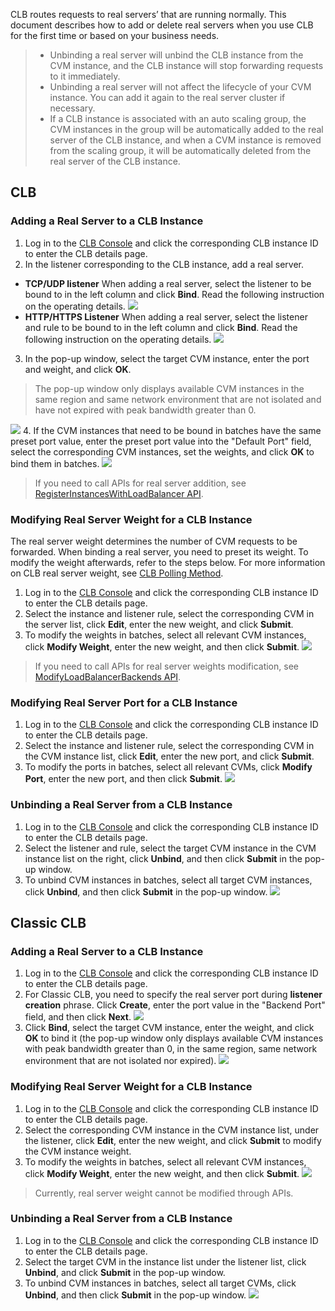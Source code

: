 CLB routes requests to real servers’ that are running normally. This document describes how to add or delete real servers when you use CLB for the first time or based on your business needs.

>- Unbinding a real server will unbind the CLB instance from the CVM instance, and the CLB instance will stop forwarding requests to it immediately.
>- Unbinding a real server will not affect the lifecycle of your CVM instance. You can add it again to the real server cluster if necessary.
>- If a CLB instance is associated with an auto scaling group, the CVM instances in the group will be automatically added to the real server of the CLB instance, and when a CVM instance is removed from the scaling group, it will be automatically deleted from the real server of the CLB instance.

## CLB
### Adding a Real Server to a CLB Instance
1. Log in to the [CLB Console](https://console.cloud.tencent.com/loadbalance) and click the corresponding CLB instance ID to enter the CLB details page.
2. In the listener corresponding to the CLB instance, add a real server.
 - **TCP/UDP listener**
 When adding a real server, select the listener to be bound to in the left column and click **Bind**. Read the following instruction on the operating details.
![](https://main.qcloudimg.com/raw/f29a939a4a9eb1d5a8129b98f6b59cee.png)
 - **HTTP/HTTPS Listener**
 When adding a real server, select the listener and rule to be bound to in the left column and click **Bind**. Read the following instruction on the operating details.
![](https://main.qcloudimg.com/raw/ff0d76fc1d5288db0aa8baa1ded08798.png)
3. In the pop-up window, select the target CVM instance, enter the port and weight, and click **OK**.
> The pop-up window only displays available CVM instances in the same region and same network environment that are not isolated and have not expired with peak bandwidth greater than 0.

 ![](https://main.qcloudimg.com/raw/ffa0c69eb764a77b24a3e041c4c3f97e.png)
4. If the CVM instances that need to be bound in batches have the same preset port value, enter the preset port value into the "Default Port" field, select the corresponding CVM instances, set the weights, and click **OK** to bind them in batches.
![](https://main.qcloudimg.com/raw/b08e5d2de0af8fb952c9710fd324763f.png)

> If you need to call APIs for real server addition, see [RegisterInstancesWithLoadBalancer API](https://intl.cloud.tencent.com/doc/api/244/1265).

### Modifying Real Server Weight for a CLB Instance
The real server weight determines the number of CVM requests to be forwarded. When binding a real server, you need to preset its weight. To modify the weight afterwards, refer to the steps below. For more information on CLB real server weight, see [CLB Polling Method](http://intl.cloud.tencent.com/document/product/214/6153).
1. Log in to the [CLB Console](https://console.cloud.tencent.com/loadbalance) and click the corresponding CLB instance ID to enter the CLB details page.
2. Select the instance and listener rule, select the corresponding CVM in the server list, click **Edit**, enter the new weight, and click **Submit**.
3. To modify the weights in batches, select all relevant CVM instances, click **Modify Weight**, enter the new weight, and then click **Submit**.
![](https://main.qcloudimg.com/raw/940b98e1a4e141e8453d9325f752e96d.png)

> If you need to call APIs for real server weights modification, see [ModifyLoadBalancerBackends API](https://intl.cloud.tencent.com/doc/api/244/1264).

### Modifying Real Server Port for a CLB Instance
1. Log in to the [CLB Console](https://console.cloud.tencent.com/loadbalance) and click the corresponding CLB instance ID to enter the CLB details page.
2. Select the instance and listener rule, select the corresponding CVM in the CVM instance list, click **Edit**, enter the new port, and click **Submit**.
3. To modify the ports in batches, select all relevant CVMs, click **Modify Port**, enter the new port, and then click **Submit**.
![](https://main.qcloudimg.com/raw/aa69cfd511a6356c27d5bd112485509f.png)

### Unbinding a Real Server from a CLB Instance
1. Log in to the [CLB Console](https://console.cloud.tencent.com/loadbalance) and click the corresponding CLB instance ID to enter the CLB details page.
2. Select the listener and rule, select the target CVM instance in the CVM instance list on the right, click **Unbind**, and then click **Submit** in the pop-up window.
3. To unbind CVM instances in batches, select all target CVM instances, click **Unbind**, and then click **Submit** in the pop-up window.
![](https://main.qcloudimg.com/raw/b66c9ac0e416805cbd61b793b58d7306.png)

## Classic CLB
### Adding a Real Server to a CLB Instance
1. Log in to the [CLB Console](https://console.cloud.tencent.com/loadbalance) and click the corresponding CLB instance ID to enter the CLB details page.
2. For Classic CLB, you need to specify the real server port during **listener creation** phrase. Click **Create**, enter the port value in the "Backend Port" field, and then click **Next**.
![](https://main.qcloudimg.com/raw/087aff8690ff1eb15930135bf24d400b.png)
3. Click **Bind**, select the target CVM instance, enter the weight, and click **OK** to bind it (the pop-up window only displays available CVM instances with peak bandwidth greater than 0, in the same region, same network environment that are not isolated nor expired).
 ![](https://main.qcloudimg.com/raw/1062eee48f66092043c0906fe481db87.png)
### Modifying Real Server Weight for a CLB Instance
1. Log in to the [CLB Console](https://console.cloud.tencent.com/loadbalance) and click the corresponding CLB instance ID to enter the CLB details page.
2. Select the corresponding CVM instance in the CVM instance list, under the listener, click **Edit**, enter the new weight, and click **Submit** to modify the CVM instance weight.
3. To modify the weights in batches, select all relevant CVM instances, click **Modify Weight**, enter the new weight, and then click **Submit**.
![](https://main.qcloudimg.com/raw/29606639fd86fad70c41290aa48d1227.png)

> Currently, real server weight cannot be modified through APIs.

### Unbinding a Real Server from a CLB Instance
1. Log in to the [CLB Console](https://console.cloud.tencent.com/loadbalance) and click the corresponding CLB instance ID to enter the CLB details page.
2. Select the target CVM in the instance list under the listener list, click **Unbind**, and click **Submit** in the pop-up window.
3. To unbind CVM instances in batches, select all target CVMs, click **Unbind**, and then click **Submit** in the pop-up window.
![](https://main.qcloudimg.com/raw/33a5c2b764156a9d83ef66eb0f0cb12b.png)
